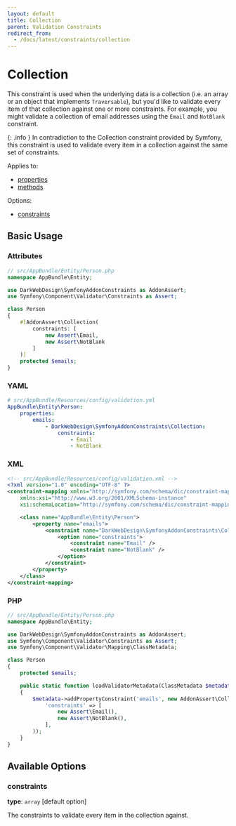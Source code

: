 ```yaml
---
layout: default
title: Collection
parent: Validation Constraints
redirect_from:
  - /docs/latest/constraints/collection
---
```


# Collection

This constraint is used when the underlying data is a collection (i.e. an array or an object that
implements `Traversable`), but you'd like to validate every item of that collection against one or more
constraints. For example, you might validate a collection of email addresses using the `Email` and
`NotBlank` constraint.

{: .info }
In contradiction to the Collection constraint provided by Symfony, this constraint is used to validate
every item in a collection against the same set of constraints.

Applies to:

* [properties](http://symfony.com/doc/6.4/validation.html#properties)
* [methods](http://symfony.com/doc/6.4/validation.html#getters)

Options:

* [constraints](#constraints)

## Basic Usage

### Attributes

```php
// src/AppBundle/Entity/Person.php
namespace AppBundle\Entity;

use DarkWebDesign\SymfonyAddonConstraints as AddonAssert;
use Symfony\Component\Validator\Constraints as Assert;

class Person
{
    #[AddonAssert\Collection(
        constraints: [
            new Assert\Email,
            new Assert\NotBlank
        ]
    )]
    protected $emails;
}
```

### YAML

```yaml
# src/AppBundle/Resources/config/validation.yml
AppBundle\Entity\Person:
    properties:
        emails:
            - DarkWebDesign\SymfonyAddonConstraints\Collection:
                constraints:
                    - Email
                    - NotBlank
```

### XML

```xml
<!-- src/AppBundle/Resources/config/validation.xml -->
<?xml version="1.0" encoding="UTF-8" ?>
<constraint-mapping xmlns="http://symfony.com/schema/dic/constraint-mapping"
    xmlns:xsi="http://www.w3.org/2001/XMLSchema-instance"
    xsi:schemaLocation="http://symfony.com/schema/dic/constraint-mapping http://symfony.com/schema/dic/constraint-mapping/constraint-mapping-1.0.xsd">

    <class name="AppBundle\Entity\Person">
        <property name="emails">
            <constraint name="DarkWebDesign\SymfonyAddonConstraints\Collection">
                <option name="constraints">
                    <constraint name="Email" />
                    <constraint name="NotBlank" />
                </option>
            </constraint>
        </property>
    </class>
</constraint-mapping>
```

### PHP

```php
// src/AppBundle/Entity/Person.php
namespace AppBundle\Entity;

use DarkWebDesign\SymfonyAddonConstraints as AddonAssert;
use Symfony\Component\Validator\Constraints as Assert;
use Symfony\Component\Validator\Mapping\ClassMetadata;

class Person
{
    protected $emails;

    public static function loadValidatorMetadata(ClassMetadata $metadata)
    {
        $metadata->addPropertyConstraint('emails', new AddonAssert\Collection(
            'constraints' => [
                new Assert\Email(),
                new Assert\NotBlank(),
            ],
        ));
    }
}
```

## Available Options

### constraints

**type**: `array` [default option]

The constraints to validate every item in the collection against.
